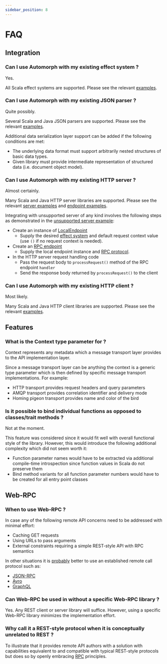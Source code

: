 ```yaml
---
sidebar_position: 8
---
```


# FAQ

## Integration

### Can I use Automorph with my existing effect system ?

Yes.

All Scala effect systems are supported. Please see the relevant [examples](Examples#effect-system).


### Can I use Automorph with my existing JSON parser ?

Quite possibly.

Several Scala and Java JSON parsers are supported. Please see the relevant [examples](Examples#message-codec).

Additional data serialization layer support can be added if the following conditions are met:
- The underlying data format must support arbitrarily nested structures of basic data types.
- Given library must provide intermediate representation of structured data (i.e. document object model).


### Can I use Automorph with my existing HTTP server ?

Almost certainly.

Many Scala and Java HTTP server libraries are supported. Please see the relevant
[server examples](Examples#server-transport) and [endpoint examples](Examples#endpoint-transport).

Integrating with unsupported server of any kind involves the following steps as demonstrated in the
[unsupported server example](https://github.com/automorph-org/automorph/tree/main/examples/project/src/main/scala/examples/integration/UnsupportedServer.scala):
- Create an instance of [LocalEndpoint](https://automorph.org/api/automorph/transport/local/endpoint/LocalEndpoint.html)
  - Supply the desired [effect system](Plugins#effect-system) and default request context value (use `()` if no request context is needed).
- Create an [RPC endpoint](https://automorph.org/api/automorph/RpcEndpoint.html)
  - Supply the local endpoint instance and [RPC protocol](Plugins#rpc-protocol).
- In the HTTP server request handling code
  - Pass the request body to `processRequest()` method of the RPC endpoint `handler`
  - Send the response body returned by `processRequest()` to the client


### Can I use Automorph with my existing HTTP client ?

Most likely.

Many Scala and Java HTTP client libraries are supported. Please see the relevant [examples](Examples#client-transport).


## Features

### What is the Context type parameter for ?

Context represents any metadata which a message transport layer provides to the API implementation layer.

Since a message transport layer can be anything the context is a generic type parameter which is then defined
by specific message transport implementations. For example:
- HTTP transport provides request headers and query parameters
- AMQP transport provides correlation identifier and delivery mode
- Homing pigeon transport provides name and color of the bird


### Is it possible to bind individual functions as opposed to classes/trait methods ?

Not at the moment.

This feature was considered since it would fit well with overall functional style of the library.
However, this would introduce the following additional complexity which did not seem worth it:
- Function parameter names would have to be extracted via additional compile-time introspection since function values
in Scala do not preserve them
- Bind method variants for all function parameter numbers would have to be created for all entry point classes


## Web-RPC

### When to use Web-RPC ?

In case any of the following remote API concerns need to be addressed with minimal effort:
* Caching GET requests
* Using URLs to pass arguments
* External constraints requiring a simple REST-style API with RPC semantics
 
In other situations it is [probably](https://youtu.be/XyJh3qKjSMk?t=53) better to use an established remote call
protocol such as:
* [JSON-RPC](https://en.wikipedia.org/wiki/JSON-RPC)
* [Avro](https://en.wikipedia.org/wiki/Apache_Avro)
* [GraphQL](https://en.wikipedia.org/wiki/GraphQL)


### Can Web-RPC be used in without a specific Web-RPC library ?

Yes. Any REST client or server library will suffice. However, using a specific Web-RPC library minimizes the
implementation effort.


### Why call it a REST-style protocol when it is conceptually unrelated to REST ?

To illustrate that it provides remote API authors with a solution with capabilities equivalent to and compatible with
typical REST-style protocols but does so by openly embracing [RPC](https://en.wikipedia.org/wiki/Remote_procedure_call)
principles.
